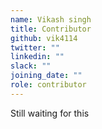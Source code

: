 ```yaml
---
name: Vikash singh
title: Contributor
github: vik4114
twitter: ""
linkedin: ""
slack: ""
joining_date: ""
role: contributor
---
```


Still waiting for this
